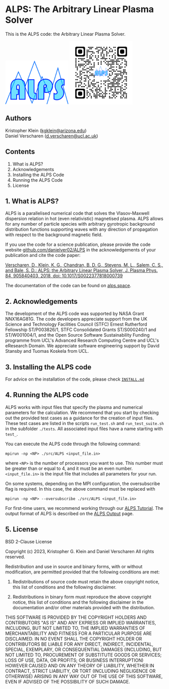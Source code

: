 # ALPS: The Arbitrary Linear Plasma Solver

This is the ALPS code: the Arbitrary Linear Plasma Solver.

<img src="./ALPS_logo.png" alt="drawing" width="200"/>
<img src="./qrcode_alps_github.png" alt="drawing" width="200"/>

## Authors

Kristopher Klein   (kgklein@arizona.edu)  
Daniel Verscharen  (d.verscharen@ucl.ac.uk)

## Contents

1. What is ALPS?
2. Acknowledgements
3. Installing the ALPS Code
4. Running the ALPS Code
5. License

## 1. What is ALPS?

ALPS is a parallelised numerical code that solves the Vlasov-Maxwell dispersion
relation in hot (even relativistic) magnetised plasma. ALPS allows for any
number of particle species with arbitrary gyrotropic background distribution
functions supporting waves with any direction of propagation with respect to
the background magnetic field.

If you use the code for a science publication, please provide the code website
[github.com/danielver02/ALPS](https://github.com/danielver02/ALPS) in the acknowledgements of your publication and cite the code paper:

[Verscharen, D., Klein, K. G., Chandran, B. D. G., Stevens, M. L., Salem, C. S.,
and Bale, S. D.: ALPS: the Arbitrary Linear Plasma Solver, J. Plasma Phys. 84,
905840403, 2018, doi: 10.1017/S0022377818000739](http://doi.org/10.1017/S0022377818000739)

The documentation of the code can be found on [alps.space](http://alps.space).

## 2. Acknowledgements

The development of the ALPS code was supported by NASA Grant NNX16AG81G. The code developers appreciate support from the UK Science
and Technology Facilities Council (STFC) Ernest Rutherford Fellowship ST/P003826/1,
STFC Consolidated Grants ST/S000240/1 and ST/W001004/1, and the Open Source
Software Sustainability Funding programme from UCL's Advanced Research Computing
Centre and UCL's eResearch Domain. We appreciate software engineering support by
David Stansby and Tuomas Koskela from UCL.

##  3. Installing the ALPS code

For advice on the installation of the code, please check [`INSTALL.md`](./INSTALL.md)


##  4. Running the ALPS code

ALPS works with input files that specify the plasma and numerical parameters for
the calculation. We recommend that you start by checking out the provided test
cases as a guidance for the creation of input files. These test cases are listed
in the scripts `run_test.sh` and `run_test_suite.sh` in the subfolder `./tests`. All associated input files have
a name starting with `test_`.

You can execute the ALPS code through the following command:

```
mpirun -np <NP> ./src/ALPS <input_file.in>
```

where `<NP>` is the number of processors you want to use. This number must be greater
than or equal to 4, and it must be an even number. `<input_file.in>` is the input file
that includes all parameters for your run.

On some systems, depending on the MPI configuration, the oversubscribe flag is
required. In this case, the above command must be replaced with

```
mpirun -np <NP> --oversubscribe ./src/ALPS <input_file.in>
```

For first-time users, we recommend working through our [ALPS Tutorial](tutorial.md). The output format of ALPS is described on the [ALPS Output](output.md) page.


## 5. License

BSD 2-Clause License

Copyright (c) 2023, Kristopher G. Klein and Daniel Verscharen
All rights reserved.

Redistribution and use in source and binary forms, with or without
modification, are permitted provided that the following conditions are met:

1. Redistributions of source code must retain the above copyright notice, this
   list of conditions and the following disclaimer.

2. Redistributions in binary form must reproduce the above copyright notice,
   this list of conditions and the following disclaimer in the documentation
   and/or other materials provided with the distribution.

THIS SOFTWARE IS PROVIDED BY THE COPYRIGHT HOLDERS AND CONTRIBUTORS "AS IS"
AND ANY EXPRESS OR IMPLIED WARRANTIES, INCLUDING, BUT NOT LIMITED TO, THE
IMPLIED WARRANTIES OF MERCHANTABILITY AND FITNESS FOR A PARTICULAR PURPOSE ARE
DISCLAIMED. IN NO EVENT SHALL THE COPYRIGHT HOLDER OR CONTRIBUTORS BE LIABLE
FOR ANY DIRECT, INDIRECT, INCIDENTAL, SPECIAL, EXEMPLARY, OR CONSEQUENTIAL
DAMAGES (INCLUDING, BUT NOT LIMITED TO, PROCUREMENT OF SUBSTITUTE GOODS OR
SERVICES; LOSS OF USE, DATA, OR PROFITS; OR BUSINESS INTERRUPTION) HOWEVER
CAUSED AND ON ANY THEORY OF LIABILITY, WHETHER IN CONTRACT, STRICT LIABILITY,
OR TORT (INCLUDING NEGLIGENCE OR OTHERWISE) ARISING IN ANY WAY OUT OF THE USE
OF THIS SOFTWARE, EVEN IF ADVISED OF THE POSSIBILITY OF SUCH DAMAGE.
